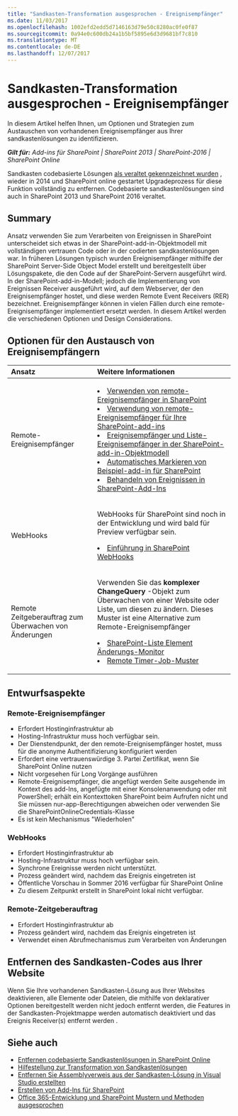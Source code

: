 ```yaml
---
title: "Sandkasten-Transformation ausgesprochen - Ereignisempfänger"
ms.date: 11/03/2017
ms.openlocfilehash: 1002efd2edd5d7146163d79e50c8280ac0fe0f87
ms.sourcegitcommit: 0a94e0c600db24a1b5bf5895e6d3d9681bf7c810
ms.translationtype: MT
ms.contentlocale: de-DE
ms.lasthandoff: 12/07/2017
---
```

# <a name="sandbox-solution-transformation-guidance---event-receivers"></a>Sandkasten-Transformation ausgesprochen - Ereignisempfänger 
In diesem Artikel helfen Ihnen, um Optionen und Strategien zum Austauschen von vorhandenen Ereignisempfänger aus Ihrer sandkastenlösungen zu identifizieren.

_**Gilt für:** Add-ins für SharePoint | SharePoint 2013 | SharePoint-2016 | SharePoint Online_

Sandkasten codebasierte Lösungen [als veraltet gekennzeichnet wurden](https://blogs.msdn.microsoft.com/sharepointdev/2014/01/14/deprecation-of-custom-code-in-sandboxed-solutions/) , wieder in 2014 und SharePoint online gestartet Upgradeprozess für diese Funktion vollständig zu entfernen. Codebasierte sandkastenlösungen sind auch in SharePoint 2013 und SharePoint 2016 veraltet.

## <a name="summary"></a>Summary

Ansatz verwenden Sie zum Verarbeiten von Ereignissen in SharePoint unterscheidet sich etwas in der SharePoint-add-in-Objektmodell mit vollständigen vertrauen Code oder in der codierten sandkastenlösungen war. In früheren Lösungen typisch wurden Ereignisempfänger mithilfe der SharePoint Server-Side Object Model erstellt und bereitgestellt über Lösungspakete, die den Code auf der SharePoint-Servern ausgeführt wird. In der SharePoint-add-in-Modell; jedoch die Implementierung von Ereignissen Receiver ausgeführt wird, auf dem Webserver, der den Ereignisempfänger hostet, und diese werden Remote Event Receivers (RER) bezeichnet. Ereignisempfänger können in vielen Fällen durch eine remote-Ereignisempfänger implementiert ersetzt werden. In diesem Artikel werden die verschiedenen Optionen und Design Considerations.


## <a name="options-for-replacing-event-receivers"></a>Optionen für den Austausch von Ereignisempfängern
<a name="sectionSection2"> </a>

|**Ansatz**|**Weitere Informationen**|
|:-----|:-----|
|Remote-Ereignisempfänger|</p><lu><li>[Verwenden von remote-Ereignisempfänger in SharePoint](https://msdn.microsoft.com/en-us/pnp_articles/use-remote-event-receivers-in-sharepoint)</li><li>[Verwendung von remote-Ereignisempfänger für Ihre SharePoint-add-ins](https://channel9.msdn.com/blogs/OfficeDevPnP/How-to-use-remote-event-receivers-for-your-SharePoint-add-ins)</li><li>[Ereignisempfänger und Liste-Ereignisempfänger in der SharePoint-add-in-Objektmodell](https://msdn.microsoft.com/en-us/pnp_articles/event-receiver-and-list-event-receiver-sharepoint-add-in)</li></lu><li>[Automatisches Markieren von Beispiel-add-in für SharePoint](https://msdn.microsoft.com/en-us/pnp_articles/autotagging-sample-app-for-sharepoint)</li><li>[Behandeln von Ereignissen in SharePoint-Add-Ins](https://msdn.microsoft.com/en-us/library/office/jj220048.aspx)</li></lu></p>|
|WebHooks|<p>WebHooks für SharePoint sind noch in der Entwicklung und wird bald für Preview verfügbar sein.<lu><li>[Einführung in SharePoint WebHooks](http://dev.office.com/blogs/introducing-sharepoint-webhooks)</li></p>
|Remote Zeitgeberauftrag zum Überwachen von Änderungen|<p>Verwenden Sie das **komplexer ChangeQuery** -Objekt zum Überwachen von einer Website oder Liste, um diesen zu ändern. Dieses Muster ist eine Alternative zum Remote-Ereignisempfänger<lu><li>[SharePoint-Liste Element Änderungs-Monitor](https://github.com/SharePoint/PnP/tree/master/Samples/Core.ListItemChangeMonitor)</li><li>[Remote Timer-Job-Muster](https://github.com/SharePoint/PnP/tree/master/Samples/Core.SimpleTimerJob)</p>|

## <a name="design-considerations"></a>Entwurfsaspekte
### <a name="remote-event-receivers"></a>Remote-Ereignisempfänger
- Erfordert Hostinginfrastruktur ab
- Hosting-Infrastruktur muss hoch verfügbar sein.
- Der Dienstendpunkt, der den remote-Ereignisempfänger hostet, muss für die anonyme Authentifizierung konfiguriert werden
- Erfordert eine vertrauenswürdige 3. Partei Zertifikat, wenn Sie SharePoint Online nutzen
- Nicht vorgesehen für Long Vorgänge ausführen 
- Remote-Ereignisempfänger, die angefügt werden Seite ausgehende im Kontext des add-Ins, angefügte mit einer Konsolenanwendung oder mit PowerShell; erhält ein Kontexttoken SharePoint beim Aufrufen nicht und Sie müssen nur-app-Berechtigungen abweichen oder verwenden Sie die SharePointOnlineCredentials-Klasse
- Es ist kein Mechanismus "Wiederholen" 

### <a name="webhooks"></a>WebHooks
- Erfordert Hostinginfrastruktur ab
- Hosting-Infrastruktur muss hoch verfügbar sein.
- Synchrone Ereignisse werden nicht unterstützt.
- Prozess geändert wird, nachdem das Ereignis eingetreten ist
- Öffentliche Vorschau in Sommer 2016 verfügbar für SharePoint Online
- Zu diesem Zeitpunkt erstellt in SharePoint lokal nicht verfügbar.

### <a name="remote-timer-job"></a>Remote-Zeitgeberauftrag
- Erfordert Hostinginfrastruktur ab
- Prozess geändert wird, nachdem das Ereignis eingetreten ist
- Verwendet einen Abrufmechanismus zum Verarbeiten von Änderungen

## <a name="removing-your-sandbox-code-from-your-site"></a>Entfernen des Sandkasten-Codes aus Ihrer Website
<a name="sectionSection3"></a>Wenn Sie Ihre vorhandenen Sandkasten-Lösung aus Ihrer Websites deaktivieren, alle Elemente oder Dateien, die mithilfe von deklarativer Optionen bereitgestellt werden nicht jedoch entfernt werden, die Features in der Sandkasten-Projektmappe werden automatisch deaktiviert und das Ereignis Receiver(s) entfernt werden . 

## <a name="see-also"></a>Siehe auch
<a name="bk_addresources"> </a>
-  [Entfernen codebasierte Sandkastenlösungen in SharePoint Online](http://dev.office.com/blogs/removing-code-based-sandbox-solutions-in-sharepoint-online)
-  [Hilfestellung zur Transformation von Sandkastenlösungen](https://msdn.microsoft.com/en-us/pnp_articles/sandbox-solution-transformation-guidance)
-  [Entfernen Sie Assemblyverweis aus der Sandkasten-Lösung in Visual Studio erstellten](https://support.microsoft.com/en-us/kb/3183084)
-  [Erstellen von Add-Ins für SharePoint](https://msdn.microsoft.com/library/office/fp179930.aspx)
-  [Office 365-Entwicklung und SharePoint Mustern und Methoden ausgesprochen](https://msdn.microsoft.com/en-us/pnp_articles/office-365-development-patterns-and-practices-solution-guidance)
